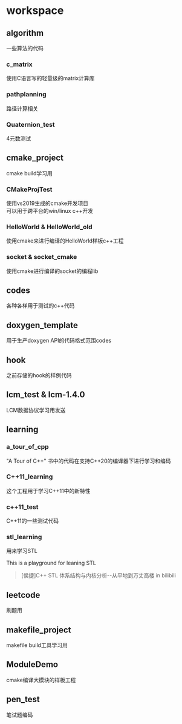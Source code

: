 # workspace

## algorithm

一些算法的代码

### c_matrix

使用C语言写的轻量级的matrix计算库

### pathplanning

路径计算相关

### Quaternion_test

4元数测试

## cmake_project

cmake build学习用

### CMakeProjTest

使用vs2019生成的cmake开发项目  
可以用于跨平台的win/linux c++开发

### HelloWorld & HelloWorld_old

使用cmake来进行编译的HelloWorld样板c++工程

### socket & socket_cmake

使用cmake进行编译的socket的编程lib

## codes

各种各样用于测试的c++代码

## doxygen_template

用于生产doxygen API的代码格式范围codes

## hook

之前存储的hook的样例代码

## lcm_test & lcm-1.4.0

LCM数据协议学习用发送

## learning

### a_tour_of_cpp

"A Tour of C++" 书中的代码在支持C++20的编译器下进行学习和编码

### C++11_learning

这个工程用于学习C++11中的新特性

### c++11_test

C++11的一些测试代码

### stl_learning

用来学习STL

This is a playground for leaning STL  
>[侯捷]C++ STL 体系结构与内核分析--从平地到万丈高楼 in bilibili

## leetcode

刷题用

## makefile_project

makefile build工具学习用

## ModuleDemo

cmake编译大模块的样板工程

## pen_test

笔试题编码
